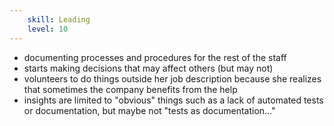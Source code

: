 ```yaml
---
    skill: Leading
    level: 10
---
```

- documenting processes and procedures for the rest of the staff
- starts making decisions that may affect others (but may not)
- volunteers to do things outside her job description because she realizes that sometimes the company benefits from the help
- insights are limited to "obvious" things such as a lack of automated tests or documentation, but maybe not "tests as documentation…"
